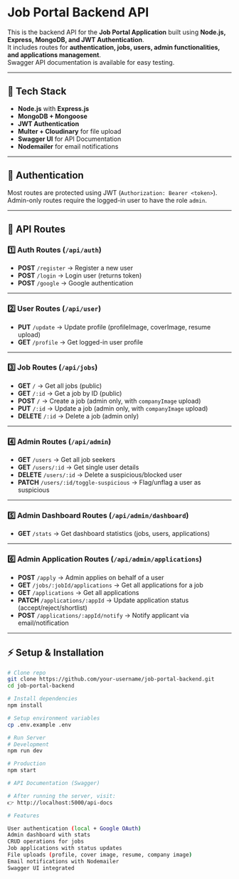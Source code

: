 # Job Portal Backend API

This is the backend API for the **Job Portal Application** built using **Node.js, Express, MongoDB, and JWT Authentication**.  
It includes routes for **authentication, jobs, users, admin functionalities, and applications management**.  
Swagger API documentation is available for easy testing.

---

## 🚀 Tech Stack
- **Node.js** with **Express.js**
- **MongoDB + Mongoose**
- **JWT Authentication**
- **Multer + Cloudinary** for file upload
- **Swagger UI** for API Documentation
- **Nodemailer** for email notifications

---

## 🔑 Authentication
Most routes are protected using JWT (`Authorization: Bearer <token>`).  
Admin-only routes require the logged-in user to have the role `admin`.

---

## 📌 API Routes

### 1️⃣ Auth Routes (`/api/auth`)
- **POST** `/register` → Register a new user  
- **POST** `/login` → Login user (returns token)  
- **POST** `/google` → Google authentication  

---

### 2️⃣ User Routes (`/api/user`)
- **PUT** `/update` → Update profile (profileImage, coverImage, resume upload)  
- **GET** `/profile` → Get logged-in user profile  

---

### 3️⃣ Job Routes (`/api/jobs`)
- **GET** `/` → Get all jobs (public)  
- **GET** `/:id` → Get a job by ID (public)  
- **POST** `/` → Create a job (admin only, with `companyImage` upload)  
- **PUT** `/:id` → Update a job (admin only, with `companyImage` upload)  
- **DELETE** `/:id` → Delete a job (admin only)  

---

### 4️⃣ Admin Routes (`/api/admin`)
- **GET** `/users` → Get all job seekers  
- **GET** `/users/:id` → Get single user details  
- **DELETE** `/users/:id` → Delete a suspicious/blocked user  
- **PATCH** `/users/:id/toggle-suspicious` → Flag/unflag a user as suspicious  

---

### 5️⃣ Admin Dashboard Routes (`/api/admin/dashboard`)
- **GET** `/stats` → Get dashboard statistics (jobs, users, applications)  

---

### 6️⃣ Admin Application Routes (`/api/admin/applications`)
- **POST** `/apply` → Admin applies on behalf of a user  
- **GET** `/jobs/:jobId/applications` → Get all applications for a job  
- **GET** `/applications` → Get all applications  
- **PATCH** `/applications/:appId` → Update application status (accept/reject/shortlist)  
- **POST** `/applications/:appId/notify` → Notify applicant via email/notification  

---

## ⚡ Setup & Installation

```bash
# Clone repo
git clone https://github.com/your-username/job-portal-backend.git
cd job-portal-backend

# Install dependencies
npm install

# Setup environment variables
cp .env.example .env

# Run Server
# Development
npm run dev

# Production
npm start

# API Documentation (Swagger)

# After running the server, visit:
👉 http://localhost:5000/api-docs

# Features

User authentication (local + Google OAuth)
Admin dashboard with stats
CRUD operations for jobs
Job applications with status updates
File uploads (profile, cover image, resume, company image)
Email notifications with Nodemailer
Swagger UI integrated